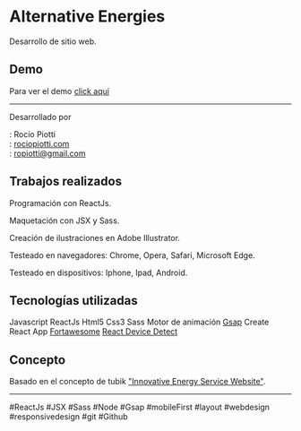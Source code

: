 ﻿# Alternative Energies
    
  
Desarrollo de sitio web.  
  
    
 ## Demo  
  

Para ver el demo [click aquí](https://www.rociopiotti.com/public/webdesign/alternativeenergies/)    
  

<hr>  
  

Desarrollado por  
  
: Rocío Piotti   
: [rociopiotti.com](https://www.rociopiotti.com/)    
: ropiotti@gmail.com 

## Trabajos realizados    
  

Programación con ReactJs.  

Maquetación con JSX y Sass.  
   
Creación de ilustraciones en Adobe Illustrator.  
  
Testeado en navegadores: Chrome, Opera, Safari, Microsoft Edge.  
  
Testeado en dispositivos: Iphone, Ipad, Android.  
     
 ## Tecnologías utilizadas
  
Javascript
ReactJs
Html5
Css3
Sass
Motor de animación [Gsap](https://www.npmjs.com/package/gsap/v/3.2.6)
Create React App
[Fortawesome](https://www.npmjs.com/package/@fortawesome/react-fontawesome)
[React Device Detect](https://www.npmjs.com/package/react-device-detect)
  

## Concepto  
  

Basado en el concepto de tubik ["Innovative Energy Service Website"](https://dribbble.com/shots/6441217-Innovative-Energy-Service-Website).


  

  <hr>  
#ReactJs #JSX #Sass #Node #Gsap #mobileFirst #layout #webdesign #responsivedesign #git #Github  


